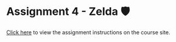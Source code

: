 # Assignment 4 - Zelda 🛡️

[Click here](https://vikramsinghmtl.github.io/420-5P6-Game-Programming/assignments/4-zelda/) to view the assignment instructions on the course site.
